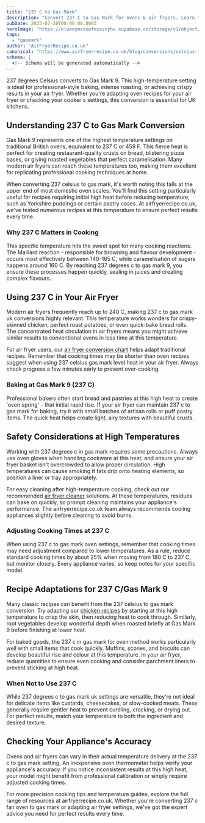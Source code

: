 ```yaml
---
title: "237 C to Gas Mark"
description: "Convert 237 C to Gas Mark for ovens & air fryers. Learn the exact Gas Mark equivalent for baking, roasting, and air frying at 237 degrees Celsius."
pubDate: 2025-07-20T00:00:00.000Z
heroImage: "https://klueoymssxwfnxsvcyhv.supabase.co/storage/v1/object/public/Shmucket/237-c-to-gas-mark.png"
tags:
  - "gasmark"
author: "AirFryerRecipe.co.uk"
canonical: "https://www.airfryerrecipe.co.uk/blog/conversions/celsius-to-gas-mark/237-c-to-gas-mark"
schema: |
  <!-- Schema will be generated automatically -->
---
```


<p>237 degrees Celsius converts to Gas Mark 9. This high-temperature setting is ideal for professional-style baking, intense roasting, or achieving crispy results in your air fryer. Whether you're adapting oven recipes for your air fryer or checking your cooker's settings, this conversion is essential for UK kitchens.</p>

<h2>Understanding 237 C to Gas Mark Conversion</h2>
<p>Gas Mark 9 represents one of the highest temperature settings on traditional British ovens, equivalent to 237 C or 459 F. This fierce heat is perfect for creating restaurant-quality crusts on bread, blistering pizza bases, or giving roasted vegetables that perfect caramelisation. Many modern air fryers can reach these temperatures too, making them excellent for replicating professional cooking techniques at home.</p>
<p>When converting 237 celsius to gas mark, it's worth noting this falls at the upper end of most domestic oven scales. You'll find this setting particularly useful for recipes requiring initial high heat before reducing temperature, such as Yorkshire puddings or certain pastry cases. At airfryerrecipe.co.uk, we've tested numerous recipes at this temperature to ensure perfect results every time.</p>

<h3>Why 237 C Matters in Cooking</h3>
<p>This specific temperature hits the sweet spot for many cooking reactions. The Maillard reaction - responsible for browning and flavour development - occurs most effectively between 140-165 C, while caramelisation of sugars happens around 160 C. By reaching 237 degrees c to gas mark 9, you ensure these processes happen quickly, sealing in juices and creating complex flavours.</p>

<h2>Using 237 C in Your Air Fryer</h2>
<p>Modern air fryers frequently reach up to 240 C, making 237 c to gas mark uk conversions highly relevant. This temperature works wonders for crispy-skinned chicken, perfect roast potatoes, or even quick-bake bread rolls. The concentrated heat circulation in air fryers means you might achieve similar results to conventional ovens in less time at this temperature.</p>
<p>For air fryer users, our <a href=https://www.airfryerrecipe.co.uk/air-fryer-conversion-chart>air fryer conversion chart</a> helps adapt traditional recipes. Remember that cooking times may be shorter than oven recipes suggest when using 237 celsius gas mark level heat in your air fryer. Always check progress a few minutes early to prevent over-cooking.</p>

<h3>Baking at Gas Mark 9 (237 C)</h3>
<p>Professional bakers often start bread and pastries at this high heat to create 'oven spring' - that initial rapid rise. If your air fryer can maintain 237 c to gas mark for baking, try it with small batches of artisan rolls or puff pastry items. The quick heat helps create light, airy textures with beautiful crusts.</p>

<h2>Safety Considerations at High Temperatures</h2>
<p>Working with 237 degrees c in gas mark requires some precautions. Always use oven gloves when handling cookware at this heat, and ensure your air fryer basket isn't overcrowded to allow proper circulation. High temperatures can cause smoking if fats drip onto heating elements, so position a liner or tray appropriately.</p>
<p>For easy cleaning after high-temperature cooking, check out our recommended <a href=https://www.airfryerrecipe.co.uk/air-fryer-cleaner>air fryer cleaner</a> solutions. At these temperatures, residues can bake on quickly, so prompt cleaning maintains your appliance's performance. The airfryerrecipe.co.uk team always recommends cooling appliances slightly before cleaning to avoid burns.</p>

<h3>Adjusting Cooking Times at 237 C</h3>
<p>When using 237 c to gas mark oven settings, remember that cooking times may need adjustment compared to lower temperatures. As a rule, reduce standard cooking times by about 25% when moving from 180 C to 237 C, but monitor closely. Every appliance varies, so keep notes for your specific model.</p>

<h2>Recipe Adaptations for 237 C/Gas Mark 9</h2>
<p>Many classic recipes can benefit from the 237 celsius to gas mark conversion. Try adapting our <a href=https://www.airfryerrecipe.co.uk/recipe-category/Chicken>chicken recipes</a> by starting at this high temperature to crisp the skin, then reducing heat to cook through. Similarly, root vegetables develop wonderful depth when roasted briefly at Gas Mark 9 before finishing at lower heat.</p>
<p>For baked goods, the 237 c in gas mark for oven method works particularly well with small items that cook quickly. Muffins, scones, and biscuits can develop beautiful rise and colour at this temperature. In your air fryer, reduce quantities to ensure even cooking and consider parchment liners to prevent sticking at high heat.</p>

<h3>When Not to Use 237 C</h3>
<p>While 237 degrees c to gas mark uk settings are versatile, they're not ideal for delicate items like custards, cheesecakes, or slow-cooked meats. These generally require gentler heat to prevent curdling, cracking, or drying out. For perfect results, match your temperature to both the ingredient and desired texture.</p>

<h2>Checking Your Appliance's Accuracy</h2>
<p>Ovens and air fryers can vary in their actual temperature delivery at the 237 c to gas mark setting. An inexpensive oven thermometer helps verify your appliance's accuracy. If you notice inconsistent results at this high heat, your model might benefit from professional calibration or simply require adjusted cooking times.</p>
<p>For more precision cooking tips and temperature guides, explore the full range of resources at airfryerrecipe.co.uk. Whether you're converting 237 c fan oven to gas mark or adapting air fryer settings, we've got the expert advice you need for perfect results every time.</p>
